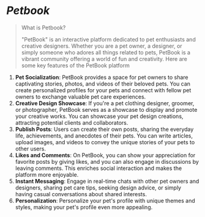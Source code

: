 #                                 ***Petbook***





> What is Petbook? 
>
> "PetBook" is an interactive platform dedicated to pet enthusiasts and creative designers. Whether you are a pet owner, a designer, or simply someone who adores all things related to pets, PetBook is a vibrant community offering a world of fun and creativity. Here are some key features of the PetBook platform

1. **Pet Socialization**: PetBook provides a space for pet owners to share captivating stories, photos, and videos of their beloved pets. You can create personalized profiles for your pets and connect with fellow pet owners to exchange valuable pet care experiences.
2. **Creative Design Showcase**: If you're a pet clothing designer, groomer, or photographer, PetBook serves as a showcase to display and promote your creative works. You can showcase your pet design creations, attracting potential clients and collaborators.
3. **Publish Posts**: Users can create their own posts, sharing the everyday life, achievements, and anecdotes of their pets. You can write articles, upload images, and videos to convey the unique stories of your pets to other users.
4. **Likes and Comments**: On PetBook, you can show your appreciation for favorite posts by giving likes, and you can also engage in discussions by leaving comments. This enriches social interaction and makes the platform more enjoyable.
5. **Instant Messaging**: Engage in real-time chats with other pet owners and designers, sharing pet care tips, seeking design advice, or simply having casual conversations about shared interests.
6. **Personalization**: Personalize your pet's profile with unique themes and styles, making your pet's profile even more appealing.